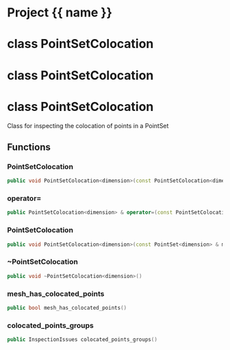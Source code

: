 <script setup>
import {useRoute} from 'vitepress'
const {path} = useRoute()
const tokens = path.split('/')
const words = tokens[2].split('-');
for (let i = 0; i < words.length; i++) {
    words[i] = words[i].charAt(0).toUpperCase() + words[i].slice(1);
    words[i] = words[i].replace('geode', 'Geode')
}
const name = words.join('-');
</script>
# Project {{ name }}

# class PointSetColocation


# class PointSetColocation


# class PointSetColocation


 Class for inspecting the colocation of points in a PointSet



## Functions

### PointSetColocation

```cpp
public void PointSetColocation<dimension>(const PointSetColocation<dimension> & )
```


### operator=

```cpp
public PointSetColocation<dimension> & operator=(const PointSetColocation<dimension> & )
```


### PointSetColocation

```cpp
public void PointSetColocation<dimension>(const PointSet<dimension> & mesh)
```


### ~PointSetColocation

```cpp
public void ~PointSetColocation<dimension>()
```


### mesh_has_colocated_points

```cpp
public bool mesh_has_colocated_points()
```


### colocated_points_groups

```cpp
public InspectionIssues colocated_points_groups()
```




